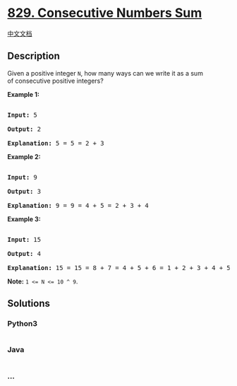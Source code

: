 # [829. Consecutive Numbers Sum](https://leetcode.com/problems/consecutive-numbers-sum)

[中文文档](/solution/0800-0899/0829.Consecutive%20Numbers%20Sum/README.md)

## Description

<p>Given a positive integer&nbsp;<code>N</code>, how many ways can we write it as a sum of&nbsp;consecutive positive integers?</p>



<p><strong>Example 1:</strong></p>



<pre>

<strong>Input: </strong>5

<strong>Output: </strong>2

<strong>Explanation: </strong>5 = 5 = 2 + 3</pre>



<p><strong>Example 2:</strong></p>



<pre>

<strong>Input: </strong>9

<strong>Output: </strong>3

<strong>Explanation: </strong>9 = 9 = 4 + 5 = 2 + 3 + 4</pre>



<p><strong>Example 3:</strong></p>



<pre>

<strong>Input: </strong>15

<strong>Output: </strong>4

<strong>Explanation: </strong>15 = 15 = 8 + 7 = 4 + 5 + 6 = 1 + 2 + 3 + 4 + 5</pre>



<p><strong>Note:</strong>&nbsp;<code>1 &lt;= N &lt;= 10 ^ 9</code>.</p>



## Solutions

<!-- tabs:start -->

### **Python3**

```python

```

### **Java**

```java

```

### **...**

```

```

<!-- tabs:end -->
